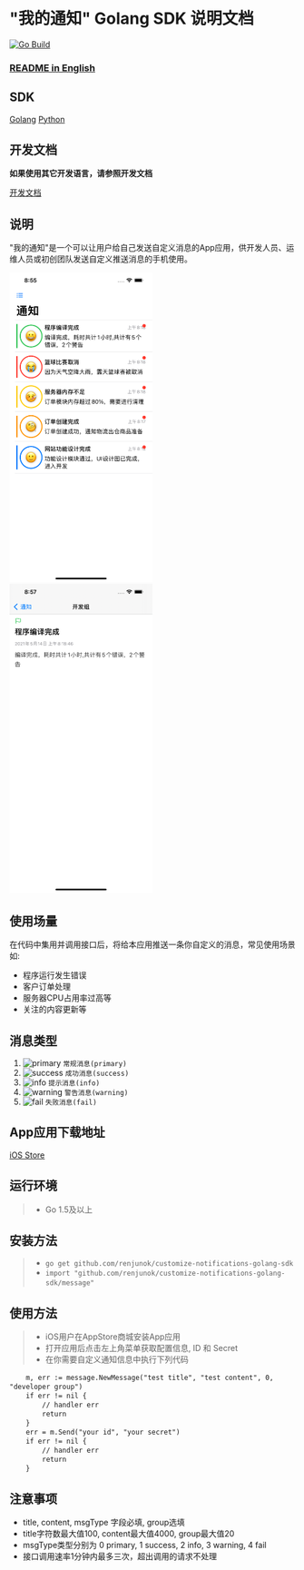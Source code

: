 # "我的通知" Golang SDK 说明文档

[![Go Build](https://github.com/renjunok/customize-notifications-golang-sdk/actions/workflows/ci.yml/badge.svg)](https://github.com/renjunok/customize-notifications-golang-sdk/actions/workflows/ci.yml)

### [README in English](https://github.com/renjunok/customize-notifications-golang-sdk/blob/main/README.md)

## SDK
[Golang](https://github.com/renjunok/customize-notifications-golang-sdk)
[Python](https://github.com/renjunok/customize-notifications-python-sdk)

## 开发文档
**如果使用其它开发语言，请参照开发文档**

[开发文档](api-doc-cn.md)

## 说明
"我的通知"是一个可以让用户给自己发送自定义消息的App应用，供开发人员、运维人员或初创团队发送自定义推送消息的手机使用。

<img src="./images/customize-notifications-app-home-view-zh.png" width="50%" height="50%" alt="customize notification app home view">
<img src="./images/customize-notifications-app-message-detail-view-zh.png" width="50%" height="50%" alt="customize notification app message detail view">

## 使用场量
在代码中集用并调用接口后，将给本应用推送一条你自定义的消息，常见使用场景如:

- 程序运行发生错误
- 客户订单处理
- 服务器CPU占用率过高等
- 关注的内容更新等

## 消息类型
1. ![primary](https://via.placeholder.com/15/2463EB/000000?text=+) `常规消息(primary)`
0. ![success](https://via.placeholder.com/15/c5f015/000000?text=+) `成功消息(success)`
0. ![info](https://via.placeholder.com/15/FCD34D/000000?text=+) `提示消息(info)`
0. ![warning](https://via.placeholder.com/15/DF933B/000000?text=+) `警告消息(warning)`
0. ![fail](https://via.placeholder.com/15/f03c15/000000?text=+) `失败消息(fail)`

## App应用下载地址
[iOS Store]("https://apps.apple.com/cn/app/my-notice-customize-notice/id1566837067")

## 运行环境
> - Go 1.5及以上

## 安装方法
> - `go get github.com/renjunok/customize-notifications-golang-sdk`
> - `import "github.com/renjunok/customize-notifications-golang-sdk/message"`

## 使用方法
> - iOS用户在AppStore商城安装App应用
> - 打开应用后点击左上角菜单获取配置信息, ID 和 Secret
> - 在你需要自定义通知信息中执行下列代码
```golang
	m, err := message.NewMessage("test title", "test content", 0, "developer group")
	if err != nil {
		// handler err
		return
	}
	err = m.Send("your id", "your secret")
	if err != nil {
		// handler err
		return
	}
```

## 注意事项
- title, content, msgType 字段必填, group选填
- title字符数最大值100, content最大值4000, group最大值20
- msgType类型分别为 0 primary, 1 success, 2 info, 3 warning, 4 fail
- 接口调用速率1分钟内最多三次，超出调用的请求不处理


